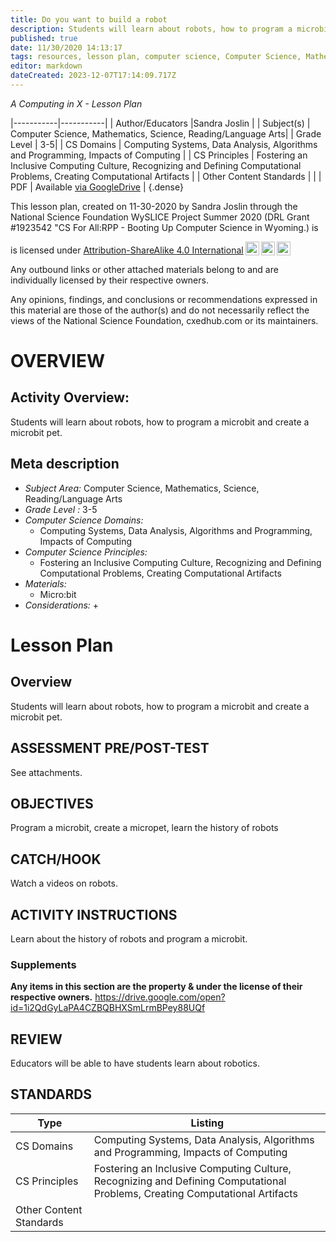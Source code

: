 ```yaml
---
title: Do you want to build a robot
description: Students will learn about robots, how to program a microbit and create a microbit pet.
published: true
date: 11/30/2020 14:13:17
tags: resources, lesson plan, computer science, Computer Science, Mathematics, Science, Reading/Language Arts 
editor: markdown
dateCreated: 2023-12-07T17:14:09.717Z
---
```

*A Computing in X - Lesson Plan*

|-----------|-----------|
| Author/Educators |Sandra Joslin |
| Subject(s) | Computer Science, Mathematics, Science, Reading/Language Arts|
| Grade Level | 3-5|
| CS Domains | Computing Systems, Data Analysis, Algorithms and Programming, Impacts of Computing |
| CS Principles | Fostering an Inclusive Computing Culture, Recognizing and Defining Computational Problems, Creating Computational Artifacts |
| Other Content Standards |  | 
| PDF | Available [via GoogleDrive](https://drive.google.com/open?id=1pwQ29fGMbKJLhYux-31iMOki4Ld2Lm14) |
{.dense}






This lesson plan, created on 11-30-2020 by Sandra Joslin through the National Science Foundation WySLICE Project Summer 2020 (DRL Grant #1923542 "CS For All:RPP - Booting Up Computer Science in Wyoming.) is  <p xmlns:cc="http://creativecommons.org/ns#" >  is licensed under <a href="http://creativecommons.org/licenses/by-sa/4.0/?ref=chooser-v1" target="_blank" rel="license noopener noreferrer" style="display:inline-block;">Attribution-ShareAlike 4.0 International<img style="height:22px!important;margin-left:3px;vertical-align:text-bottom;" src="https://mirrors.creativecommons.org/presskit/icons/cc.svg?ref=chooser-v1"><img style="height:22px!important;margin-left:3px;vertical-align:text-bottom;" src="https://mirrors.creativecommons.org/presskit/icons/by.svg?ref=chooser-v1"><img style="height:22px!important;margin-left:3px;vertical-align:text-bottom;" src="https://mirrors.creativecommons.org/presskit/icons/sa.svg?ref=chooser-v1"></a></p>


Any outbound links or other attached materials belong to and are individually licensed by their respective owners. 


Any opinions, findings, and conclusions or recommendations expressed in this material are those of the author(s) and do not necessarily reflect the views of the National Science Foundation, cxedhub.com or its maintainers.


# OVERVIEW
## Activity Overview:  
Students will learn about robots, how to program a microbit and create a microbit pet.
## Meta description
+ *Subject Area:* Computer Science, Mathematics, Science, Reading/Language Arts 
+ *Grade Level :* 3-5 
+ *Computer Science Domains:*
   + Computing Systems, Data Analysis, Algorithms and Programming, Impacts of Computing
+ *Computer Science Principles:*
   + Fostering an Inclusive Computing Culture, Recognizing and Defining Computational Problems, Creating Computational Artifacts
+ *Materials:* 
   + Micro:bit
+ *Considerations:*
   + 


# Lesson Plan
## Overview
Students will learn about robots, how to program a microbit and create a microbit pet.
## ASSESSMENT PRE/POST-TEST
See attachments.
## OBJECTIVES
Program a microbit, create a micropet, learn the history of robots


## CATCH/HOOK
Watch a videos on robots.


## ACTIVITY INSTRUCTIONS
Learn about the history of robots and program a microbit.


### Supplements
**Any items in this section are the property & under the license of their respective owners.**
https://drive.google.com/open?id=1i2QdGyLaPA4CZBQBHXSmLrmBPey88UQf




## REVIEW
Educators will be able to have students learn about robotics.
## STANDARDS        
| Type | Listing | 
|-----------|-----------|
| CS Domains  | Computing Systems, Data Analysis, Algorithms and Programming, Impacts of Computing|
| CS Principles   | Fostering an Inclusive Computing Culture, Recognizing and Defining Computational Problems, Creating Computational Artifacts|
| Other Content Standards |   |